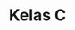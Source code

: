 ---
date:  ""
draft: false
title: "Kelas C"
quota: 37
weight: 3
enroll:
    start: "27 Juni 2025"
    close: "30 Agustus 2025"
session:
    start: "1 September 2025"
    close: "1 Januari 2026"
require:
    - prop: ""
      name: ""
      icon: ""
      desc: ""
metadata:
    index: false
    thumb: "cover.jpg"
    author: ["Al Muhdil Karim"]
description: "Course ini memberikan pemahaman mengenai konsep, teknologi, dan aplikasi perpustakaan digital. Mahasiswa akan mempelajari bagaimana mengelola, menyimpan, mengakses, dan mendistribusikan informasi digital."
---